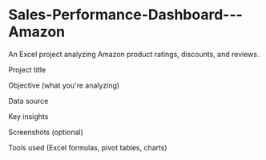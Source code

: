 # Sales-Performance-Dashboard---Amazon
An Excel project analyzing Amazon product ratings, discounts, and reviews.

Project title

Objective (what you're analyzing)

Data source

Key insights

Screenshots (optional)

Tools used (Excel formulas, pivot tables, charts)
